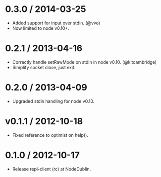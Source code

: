 
0.3.0 / 2014-03-25
==================

  * Added support for input over stdin. (@vvo)
  * Now limited to node v0.10+.

0.2.1 / 2013-04-16
==================

  * Correctly handle setRawMode on stdin in node v0.10. (@kitcambridge)
  * Simplify socket close, just exit.

0.2.0 / 2013-04-09
==================

  * Upgraded stdin handling for node v0.10.

v0.1.1 / 2012-10-18
===================

  * Fixed reference to optimist on help().

0.1.0 / 2012-10-17
==================

  * Release repl-client (rc) at NodeDublin.
